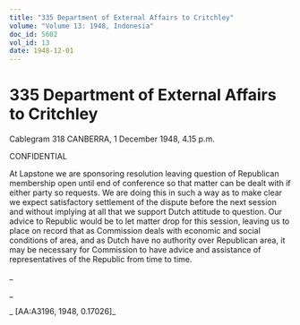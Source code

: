 ```yaml
---
title: "335 Department of External Affairs to Critchley"
volume: "Volume 13: 1948, Indonesia"
doc_id: 5602
vol_id: 13
date: 1948-12-01
---
```


# 335 Department of External Affairs to Critchley

Cablegram 318 CANBERRA, 1 December 1948, 4.15 p.m.

CONFIDENTIAL

At Lapstone we are sponsoring resolution leaving question of Republican membership open until end of conference so that matter can be dealt with if either party so requests. We are doing this in such a way as to make clear we expect satisfactory settlement of the dispute before the next session and without implying at all that we support Dutch attitude to question. Our advice to Republic would be to let matter drop for this session, leaving us to place on record that as Commission deals with economic and social conditions of area, and as Dutch have no authority over Republican area, it may be necessary for Commission to have advice and assistance of representatives of the Republic from time to time.

_

_

_ [AA:A3196, 1948, 0.17026]_
